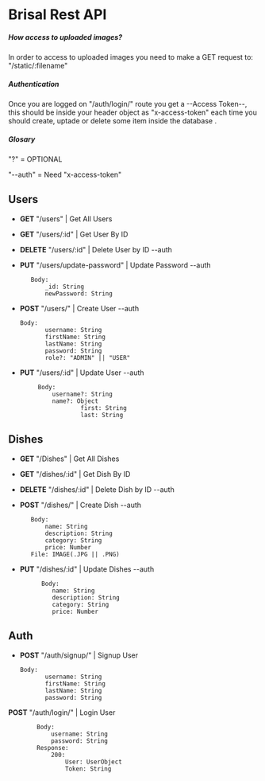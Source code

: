 # Brisal Rest API

##### How access to uploaded images?
In order to access to uploaded images you need to make a GET request to: "/static/:filename"

##### Authentication
Once you are logged on "/auth/login/" route you get a --Access Token--, this should be inside your header object as "x-access-token" each time you should create, uptade or delete some item inside the database .

##### Glosary
"?" = OPTIONAL

"--auth" = Need "x-access-token"

## Users

 - **GET** "/users" | Get All Users 
   
  - **GET** "/users/:id" | Get User By ID 
   
   - **DELETE** "/users/:id" | Delete User by ID --auth
   
   - **PUT** "/users/update-password" | Update Password --auth

			Body:
				_id: String
				newPassword: String

				
   - **POST** "/users/" | Create User --auth
    
		 Body:
				username: String
				firstName: String
				lastName: String
				password: String
				role?: "ADMIN" || "USER" 
				
 - **PUT** "/users/:id" | Update User --auth
    
		    Body:
				username?: String
				name?: Object
						first: String
						last: String
				

## Dishes

 - **GET** "/Dishes" | Get All Dishes 
   
  - **GET** "/dishes/:id" | Get Dish By ID 
   
   - **DELETE** "/dishes/:id" | Delete Dish by ID --auth
				
   - **POST** "/dishes/" | Create Dish --auth
    
		    Body:
				name: String
				description: String
				category: String	
				price: Number
			File: IMAGE(.JPG || .PNG)
				
 - **PUT** "/dishes/:id" | Update Dishes --auth
    
		     Body:
				name: String
				description: String
				category: String	
				price: Number
				
## Auth

   - **POST** "/auth/signup/" | Signup User
    
		 Body:
				username: String
				firstName: String
				lastName: String
				password: String
				
 **POST** "/auth/login/" |  Login User
 
			Body:
				username: String
				password: String
			Response:
				200: 
					User: UserObject
					Token: String


